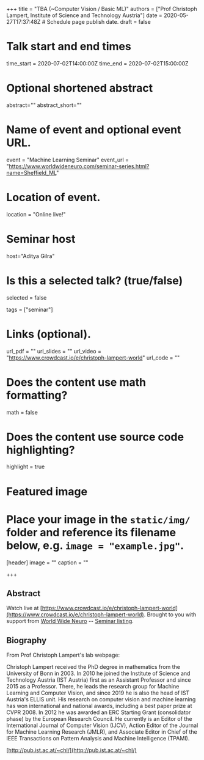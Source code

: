 +++
title = "TBA (~Computer Vision / Basic ML)"
authors = ["Prof Christoph Lampert, Institute of Science and Technology Austria"]
date = 2020-05-27T17:37:48Z  # Schedule page publish date.
draft = false

# Talk start and end times
time_start = 2020-07-02T14:00:00Z
time_end = 2020-07-02T15:00:00Z

# Optional shortened abstract
abstract=""
abstract_short=""

# Name of event and optional event URL.
event = "Machine Learning Seminar"
event_url = "https://www.worldwideneuro.com/seminar-series.html?name=Sheffield_ML"

# Location of event.
location = "Online live!"

# Seminar host
host="Aditya Gilra"

# Is this a selected talk? (true/false)
selected = false

tags = ["seminar"]

# Links (optional).
url_pdf = ""
url_slides = ""
url_video = "https://www.crowdcast.io/e/christoph-lampert-world"
url_code = ""

# Does the content use math formatting?
math = false

# Does the content use source code highlighting?
highlight = true

# Featured image
# Place your image in the `static/img/` folder and reference its filename below, e.g. `image = "example.jpg"`.
[header]
image = ""
caption = ""

+++

## Abstract

Watch live at [https://www.crowdcast.io/e/christoph-lampert-world](https://www.crowdcast.io/e/christoph-lampert-world).
Brought to you with support from [World Wide Neuro](https://www.worldwideneuro.com) -- [Seminar listing](https://www.worldwideneuro.com/seminar-series.html?name=Sheffield_ML).
    
## Biography

From Prof Christoph Lampert's lab webpage:  
  
Christoph Lampert received the PhD degree in mathematics from the University of Bonn in 2003. In 2010 he joined the Institute of Science and Technology Austria (IST Austria) first as an Assistant Professor and since 2015 as a Professor. There, he leads the research group for Machine Learning and Computer Vision, and since 2019 he is also the head of IST Austria's ELLIS unit. His research on computer vision and machine learning has won international and national awards, including a best paper prize at CVPR 2008. In 2012 he was awarded an ERC Starting Grant (consolidator phase) by the European Research Council. He currently is an Editor of the International Journal of Computer Vision (IJCV), Action Editor of the Journal for Machine Learning Research (JMLR), and Associate Editor in Chief of the IEEE Transactions on Pattern Analysis and Machine Intelligence (TPAMI).  
    
[http://pub.ist.ac.at/~chl/](http://pub.ist.ac.at/~chl/)  
